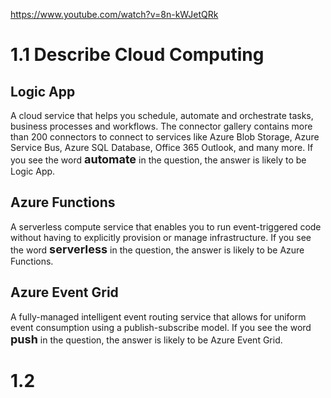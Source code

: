 https://www.youtube.com/watch?v=8n-kWJetQRk

# 1.1 Describe Cloud Computing

## Logic App

A cloud service that helps you schedule, automate and orchestrate tasks, business processes and workflows.
The connector gallery contains more than 200 connectors to connect to services like Azure Blob Storage, Azure Service Bus, Azure SQL Database, Office 365 Outlook, and many more.
If you see the word <font size="4">**automate**</font> in the question, the answer is likely to be Logic App.

## Azure Functions

A serverless compute service that enables you to run event-triggered code without having to explicitly provision or manage infrastructure.
If you see the word <font size="4">**serverless**</font> in the question, the answer is likely to be Azure Functions.

## Azure Event Grid

A fully-managed intelligent event routing service that allows for uniform event consumption using a publish-subscribe model.
If you see the word <font size="4">**push**</font> in the question, the answer is likely to be Azure Event Grid.

# 1.2

